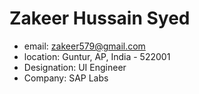 # Zakeer Hussain Syed

- email: zakeer579@gmail.com
- location: Guntur, AP, India - 522001
- Designation: UI Engineer
- Company: SAP Labs
